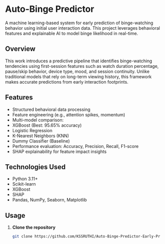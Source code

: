 # Auto-Binge Predictor 

A machine learning-based system for early prediction of binge-watching behavior using initial user interaction data. This project leverages behavioral features and explainable AI to model binge likelihood in real-time.

## Overview

This work introduces a predictive pipeline that identifies binge-watching tendencies using first-session features such as watch duration percentage, pause/skip behavior, device type, mood, and session continuity. Unlike traditional models that rely on long-term viewing history, this framework makes accurate predictions from early interaction footprints.

## Features

-  Structured behavioral data processing
-  Feature engineering (e.g., attention spikes, momentum)
-  Multi-model comparison:
  - XGBoost (Best: 95.65% accuracy)
  - Logistic Regression
  - K-Nearest Neighbors (KNN)
  - Dummy Classifier (Baseline)
- Performance evaluation: Accuracy, Precision, Recall, F1-score
-  SHAP explainability for feature impact insights

## Technologies Used

- Python 3.11+
- Scikit-learn
- XGBoost
- SHAP
- Pandas, NumPy, Seaborn, Matplotlib

## Usage

1. **Clone the repository**  
   ```bash
   git clone https://github.com/KSSRUTHI/Auto-Binge-Predictor-Early-Prediction-of-Binge-Watching-Behavior-.git
   
